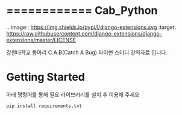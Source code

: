 ============
Cab_Python
============
.. image:: https://img.shields.io/pypi/l/django-extensions.svg
   :target: https://raw.githubusercontent.com/django-extensions/django-extensions/master/LICENSE
   
강원대학교 동아리 C.A.B(Catch A Bug) 파이썬 스터디 강의자료 입니다.

Getting Started
===============
아래 명령어를 통해 필요 라이브러리를 설치 후 이용해 주세요
```
pip install requirements.txt
```


